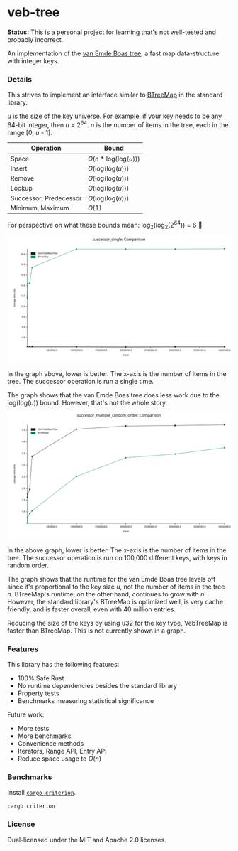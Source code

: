 # veb-tree

**Status:** This is a personal project for learning that's not well-tested and
probably incorrect.

An implementation of the [van Emde Boas tree][veb-tree], a fast map
data-structure with integer keys.

[veb-tree]: https://en.wikipedia.org/wiki/Van_Emde_Boas_tree

### Details

This strives to implement an interface similar to [BTreeMap][btree-map-docs] in
the standard library.

_u_ is the size of the key universe.  For example, if your key needs to be any
64-bit integer, then _u_ = 2<sup>64</sup>.  _n_ is the number of items in the
tree, each in the range [0, _u_ - 1].

Operation|Bound|
---|---
Space|_O_(_n_ * log(log(_u_)))|
Insert|_O_(log(log(_u_)))|
Remove|_O_(log(log(_u_)))|
Lookup|_O_(log(log(_u_)))|
Successor, Predecessor|_O_(log(log(_u_)))|
Minimum, Maximum|_O_(1)|

For perspective on what these bounds mean: log<sub>2</sub>(log<sub>2</sub>(2<sup>64</sup>)) = 6 🤯

![Single Run of Successor Comparison with BTreeMap](/doc/successor_single_comparison.svg)

In the graph above, lower is better.  The x-axis is the number of items in the
tree.  The successor operation is run a single time.

The graph shows that the van Emde Boas tree does less work due to the
log(log(_u_)) bound.  However, that's not the whole story.

![Multiple Runs of Successor Comparison with BTreeMap](/doc/successor_multiple_random_order_comparison.svg)

In the above graph, lower is better.  The x-axis is the number of items in the
tree.  The successor operation is run on 100,000 different keys, with keys in
random order.

The graph shows that the runtime for the van Emde Boas tree levels off since
it's proportional to the key size _u_, not the number of items in the tree _n_.
BTreeMap's runtime, on the other hand, continues to grow with _n_.  However, the
standard library's BTreeMap is optimized well, is very cache friendly, and is
faster overall, even with 40 million entries.

Reducing the size of the keys by using u32 for the key type, VebTreeMap is
faster than BTreeMap.  This is not currently shown in a graph.

[btree-map-docs]: https://doc.rust-lang.org/std/collections/struct.BTreeMap.html

### Features

This library has the following features:

- 100% Safe Rust
- No runtime dependencies besides the standard library
- Property tests
- Benchmarks measuring statistical significance

Future work:

- More tests
- More benchmarks
- Convenience methods
- Iterators, Range API, Entry API
- Reduce space usage to _O_(_n_)

### Benchmarks

Install [`cargo-criterion`](https://github.com/bheisler/cargo-criterion).

```shell
cargo criterion
```

### License

Dual-licensed under the MIT and Apache 2.0 licenses.
